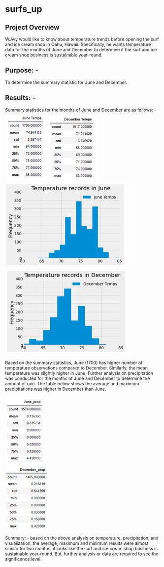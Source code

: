 # surfs_up

## Project Overview
W.Avy would like to know about temperature trends before opening the surf and ice cream shop in Oahu, Hawaii. 
Specifically, he wants temperature data for the months of June and December  to determine if the surf and ice cream shop business is sustainable year-round. 

## Purpose: - 
To determine the summary statistic for June and December. 

## Results: - 
Summary statistics for the months of June and December are as follows: -  
![Map](June_Temp.PNG)
![Map](Dec_Temp.PNG)
![Map](Plot_June_Temp.PNG)                             
![Map](Plot_Dec_Temp.PNG)

Based on the summary statistics, June (1700) has higher number of temperature observations compared to December. Similarly, the mean temperature was 
slightly higher in June. Further analysis on precipitation was conducted for the months of June and December to determine the amount of rain. 
The table below shows the average and maximum precipitations was higher in December than June. 

![Map](June_Prcp.PNG)                                  
![Map](Dec_Prcp.PNG)

Summary: - based on the above analysis on temperature, precipitation, and visualization, the average, maximum and minimum results were 
almost similar for two months, it looks like the surf and ice cream shop business is sustainable year-round. But, further analysis or 
data are required to see the significance level. 